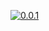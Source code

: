 [![0.0.1](https://jitpack.io/v/coffeechris/calendly-api.svg)](https://jitpack.io/#coffeechris/calendly-api)
